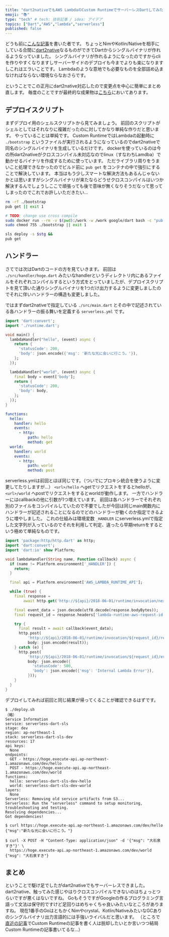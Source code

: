 ```yaml
---
title: "dart2nativeでもAWS LambdaのCustom RuntimeでサーバーレスDartしてみた"
emoji: "📚"
type: "tech" # tech: 技術記事 / idea: アイデア
topics: ["Dart","AWS","lambda","serverless"]
published: false
---
```


どうも前に[こんな記事](https://qiita.com/qazx7412/items/8bda5d97614d272ed829)を書いた者です。
ちょっとNimやKotlin/Nativeを相手にしている合間に[dart2native](https://dart.dev/tools/dart2native)なるものができてDartからシングルバイナリが作れるようなっていました。
シングルバイナリが作れるようになったのですからcliを作りやすくなりますしサーバーサイドのデプロイも今までよりも楽になりますしこれはエラいことです。
Lambdaのような意地でも必要なものを全部詰め込まなければならない環境ならなおさらです。

ということでこの正月にdart2native対応したので変更点を中心に簡単にまとめ直します。
毎度のことですが最終的な成果物は[こちら](https://github.com/limit7412/lambda_dart_sls)においてあります。

## デプロイスクリプト
まずデプロイ用のシェルスクリプトから見てみましょう。
前回のスクリプトがシェルとしてはそれなりに複雑だったのに対してかなり単純な作りだと思います。
やっていることは単純です。
Custom RuntimeではLambdaの起動時に `./bootstrap` というファイルが実行されるようになっているのでdart2nativeで同名のシングルバイナリを生成しているだけです。
dockerを使っているのは今の所dart2nativeがクロスコンパイル未対応なのでlinux（すなわちLamdba）で動かせるバイナリを作成するために使っています。
ただライブラリ周りをうまいこと処理できなかったのでビルド前に `pub get` をコンテナの中で強引にすることで解決しています。
本当はもう少しスマートな解決方法もあるんじゃないかとは思いますがシングルバイナリが来たならどうせクロスコンパイルはいつか解決するんでしょうしここで頑張っても後で意味が無くなりそうだなって思ってしまったのでこれでお許しいただきたい…

```sh:deploy.sh
rm -rf ./bootstrap
pub get || exit 1

# TODO: change use cross compile
sudo docker run --rm -v $(pwd):/work -w /work google/dart bash -c "pub get && dart2native ./src/main.dart -o ./bootstrap" &&
sudo chmod 755 ./bootstrap || exit 1

sls deploy -s $stg &&
pub get
```

## ハンドラー
さてでは次はDartのコードの方を見ていきます。
前回は `./src/handler/hoge.dart` みたいなhandlerというディレクトリ内にあるファイルをそれぞれコンパイルするという方式をとっていましたが、デプロイスクリプトを見て頂いた通りシングルバイナリを1つだけ出力するように変更しましたのでそれに伴いハンドラーの構造も変更しました。

ではまずdart2nativeで指定している `./src/main.dart` とその中で記述されている各ハンドラーの振る舞いを定義する `serverless.yml` です。

```dart:main.dart
import 'dart:convert';
import './runtime.dart';

void main() {
  lambdaHandler("hello", (event) async {
    return {
      'statusCode': 200,
      'body': json.encode({'msg': '新たな光に会いに行こう。'}),
    };
  });

  lambdaHandler("world", (event) async {
    final body = event['body'];
    return {
      'statusCode': 200,
      'body': body,
    };
  });
}
```

```yml:serverless.yml
functions:
  hello:
    handler: hello
    events:
      - http:
          path: hello
          method: get
  world:
    handler: world
    events:
      - http:
          path: world
          method: post
```

serverless.ymlは前回とほぼ同じです。（ついでにプロキシ統合を使うように変更してたりしますが…）
`<url>/hello` へgetでリクエストをするとhelloが、`<url>/world` へpostでリクエストをするとworldが動作します。
一方でハンドラーにはcallbackの他に引数が1つ増えています。
前回は各ハンドラーでそれぞれ別のファイルをコンパイルしていたので不要でしたが今回は同じmain関数内にハンドラーが記述されることになるのでどのハンドラーが動くのか指定できるように増やしました。
これの仕組みは環境変数 `_HANDLER` にserverless.ymlで指定した文字列が入っているのでそれを利用して判定、違ったら早期returnをするという極めて単純なものです。

```dart:runtime.dart
import 'package:http/http.dart' as http;
import 'dart:convert';
import 'dart:io' show Platform;

void lambdaHandler(String name, Function callback) async {
  if (name != Platform.environment['_HANDLER']) {
    return;
  }

  final api = Platform.environment['AWS_LAMBDA_RUNTIME_API'];

  while (true) {
    final response =
        await http.get('http://${api}/2018-06-01/runtime/invocation/next');

    final event_data = json.decode(utf8.decode(response.bodyBytes));
    final request_id = response.headers['lambda-runtime-aws-request-id'];

    try {
      final result = await callback(event_data);
      http.post(
          'http://${api}/2018-06-01/runtime/invocation/${request_id}/response',
          body: json.encode(result));
    } catch (e) {
      http.post(
          'http://${api}/2018-06-01/runtime/invocation/${request_id}/error',
          body: json.encode({
            'statusCode': 500,
            'body': json.encode({'msg': 'Internal Lambda Error'}),
          }));
    }
  }
}
```

デプロイしてみれば前回と同じ結果が帰ってくることが確認できるはずです。

```
$ ./deploy.sh
（略）
Service Information
service: serverless-dart-sls
stage: dev
region: ap-northeast-1
stack: serverless-dart-sls-dev
resources: 17
api keys:
  None
endpoints:
  GET - https://hoge.execute-api.ap-northeast-1.amazonaws.com/dev/hello
  POST - https://hoge.execute-api.ap-northeast-1.amazonaws.com/dev/world
functions:
  hello: serverless-dart-sls-dev-hello
  world: serverless-dart-sls-dev-world
layers:
  None
Serverless: Removing old service artifacts from S3...
Serverless: Run the "serverless" command to setup monitoring, troubleshooting and testing.
Resolving dependencies...
Got dependencies!

$ curl https://hoge.execute-api.ap-northeast-1.amazonaws.com/dev/hello
{"msg":"新たな光に会いに行こう。"}

$ curl -X POST -H "Content-Type: application/json" -d '{"msg": "大石泉すき"}' \
  https://hoge.execute-api.ap-northeast-1.amazonaws.com/dev/world
{"msg": "大石泉すき"}
```

## まとめ
ということで駆け足でしたがdart2nativeでもサーバーレスできました。
dart2native、触ってみた感じやはりクロスコンパイルできないのはちょっとつらいですが悪くはないですね。
GoもそうですがGoogleの作るプログラミング言語って文法は保守的ですけど足回りはめちゃくちゃ良いみたいなところがありますね。
現在1番手のGoはともかくNimやcrystal、Kotlin/NativeみたいなGCありのシングルバイナリ出力言語的には手強いライバルだと思います。
（ところで[直近の記事](https://qiita.com/qazx7412/items/76c1dcd173bdfa07b570)でCustom Runtimeの記事を書く人は脱却したいとか言いつつ結局Custom Runtimeの記事書いてるな…）
